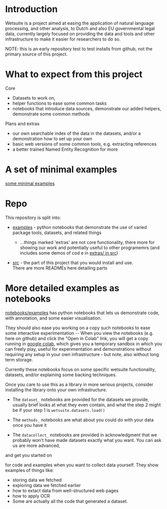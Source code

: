 # Introduction

Wetsuite is a project aimed at easing the application of natural language processing, 
and other analysis, to Dutch and also EU governmental legal data, 
currently largely focused on providing the data and tools and other infrastructure to make it easier for researchers to do so.

NOTE: this is an early repository test to test installs from github, not the primary source of this project.


# What to expect from this project

Core
- Datasets to work on, 
- helper functions to ease some common tasks
- notebooks that introduce data sources, demonstrate our added helpers, demonstrate some common methods 

Plans and extras
- our own searchable index of the data in the datasets, and/or a demonstration how to set up your own
- basic web versions of some common tools, e.g. extracting references
- a better trained Named Entity Recognition for more 


# A set of minimal examples

[some minimal examples](notebooks/intro/some_minimal_examples.ipynb)


# Repo
This repository is split into:
- [examples](notebooks/) - python notebooks that demonstrate the use of varied package tools,  datasets,  and related things
  - ...things marked 'extras' are not core functionality, there more for showing our work and potentially useful to other programemrs (and includes some demos of cod e in  [extras/ in src](src/wetsuite/extras/))

- [src](src/wetsuite/) - the part of this project that you would install and use.   
  There are more READMEs here detailing parts




# More detailed examples as notebooks

[notebooks/examples](notebooks/examples) has python notebooks that lets us demonstrate code, with annotation, and some easier visualisation.  

They should also ease you working on a copy such notebooks to ease some interactive experimentation -- When you view the notebooks (e.g. here on github) and click the "Open in Colab" link, you will get a copy running in [google colab](https://colab.research.google.com/), which gives you a temporary sandbox in which you can freely play, useful for experimentation and demonstrations without requiring any setup in your own infrastructure - but note, also without long term storage. 

Currently these notebooks focus on some specific wetsuite functionality, datasets, and/or explaining some backing techniques.


Once you care to use this as a library in more serious projects, consider installing the library onto your own infrastructure.


- The `dataset_` notebooks are provided for the datasets we provide, usually brief looks at what they even contain, and what the step 2 might be if your step 1 is `wetsuite.datasets.load()`

- The `methods_` notebooks are what about you could do with your data once you have it

- The `datacollect_` notebooks are provided in acknowledgment that we probably won't have made datasets exactly what you want. You can ask us
 are more advanced, 

 and get you started on 

 for code and examples when you want to collect data yourself. They show examples of things like:
  - storing data we fetched 
  - exploring data we fetched earlier
  - how to extact data from well-structured web pages
  - how to apply OCR
  - Some are actually all the code that generated a dataset.




